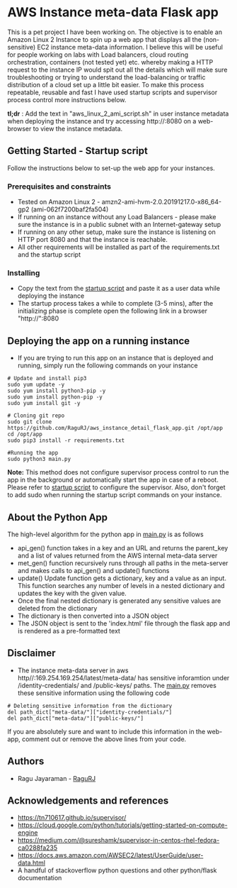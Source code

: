 # AWS Instance meta-data Flask app

This is a pet project I have been working on. The objective is to enable an Amazon Linux 2 Instance to spin up a web app that displays all the (non-sensitive) EC2 instance meta-data information. I believe this will be useful for people working on labs with Load balancers, cloud routing orchestration, containers (not tested yet) etc. whereby making a HTTP request to the instance IP would spit out all the details which will make sure troubleshooting or trying to understand the load-balancing or traffic distribution of a cloud set up a little bit easier. To make this process repeatable, reusable and fast I have used startup scripts and supervisor process control more instructions below.

__tl;dr__ : Add the text in "aws_linux_2_ami_script.sh" in user instance metadata when deploying the instance and try accessing http://<public-ip>:8080 on a web-browser to view the instance metadata.


## Getting Started - Startup script

Follow the instructions below to set-up the web app for your instances.

### Prerequisites and constraints

* Tested on Amazon Linux 2 - amzn2-ami-hvm-2.0.20191217.0-x86_64-gp2 (ami-062f7200baf2fa504)
* If running on an instance without any Load Balancers - please make sure the instance is in a public subnet with an Internet-gateway setup
* If running on any other setup, make sure the instance is listening on HTTP port 8080 and that the instance is reachable.
* All other requirements will be installed as part of the requirements.txt and the startup script

### Installing

* Copy the text from the [startup script](https://github.com/RaguRJ/aws_instance_detail_flask_app/blob/master/aws_linux_2_ami_script.sh) and paste it as a user data while deploying the instance
* The startup process takes a while to complete (3-5 mins), after the initializing phase is complete open the following link in a browser "http://<Instance-IP>":8080

## Deploying the app on a running instance

* If you are trying to run this app on an instance that is deployed and running, simply run the following commands on your instance

```
# Update and install pip3
sudo yum update -y
sudo yum install python3-pip -y
sudo yum install python-pip -y
sudo yum install git -y

# Cloning git repo 
sudo git clone https://github.com/RaguRJ/aws_instance_detail_flask_app.git /opt/app
cd /opt/app
sudo pip3 install -r requirements.txt

#Running the app
sudo python3 main.py
```
__Note:__ This method does not configure supervisor process control to run the app in the background or automatically start the app in case of a reboot. Please refer to [startup script](https://github.com/RaguRJ/aws_instance_detail_flask_app/blob/master/aws_linux_2_ami_script.sh) to configure the supervisor. Also, don't forget to add sudo when running the startup script commands on your instance.

## About the Python App
The high-level algorithm for the python app in [main.py](https://github.com/RaguRJ/aws_instance_detail_flask_app/blob/master/main.py) is as follows
* api_gen() function takes in a key and an URL and returns the parent_key and a list of values returned from the AWS internal meta-data server
* met_gen() function recursively runs through all paths in the meta-server and makes calls to api_gen() and update() functions
* update() Update function gets a dictionary, key and a value as an input. This function searches any number of levels in a nested dictionary and updates the key with the given value.
* Once the final nested dictionary is generated any sensitive values are deleted from the dictionary
* The dictionary is then converted into a JSON object
* The JSON object is sent to the 'index.html' file through the flask app and is rendered as a pre-formatted text


## Disclaimer
* The instance meta-data server in aws http//:169.254.169.254/latest/meta-data/ has sensitive inforamtion under /identity-credentials/ and /public-keys/ paths. The [main.py](https://github.com/RaguRJ/aws_instance_detail_flask_app/blob/master/main.py) removes these sensitive information using the following code

```
# Deleting sensitive information from the dictionary
del path_dict["meta-data/"]["identity-credentials/"]
del path_dict["meta-data/"]["public-keys/"]
```

If you are absolutely sure and want to include this information in the web-app, comment out or remove the above lines from your code.


## Authors
* Ragu Jayaraman - [RaguRJ](https://github.com/RaguRJ)

## Acknowledgements and references
* https://tn710617.github.io/supervisor/
* https://cloud.google.com/python/tutorials/getting-started-on-compute-engine
* https://medium.com/@sureshamk/supervisor-in-centos-rhel-fedora-ca0288fa235
* https://docs.aws.amazon.com/AWSEC2/latest/UserGuide/user-data.html
* A handful of stackoverflow python questions and other python/flask documentation